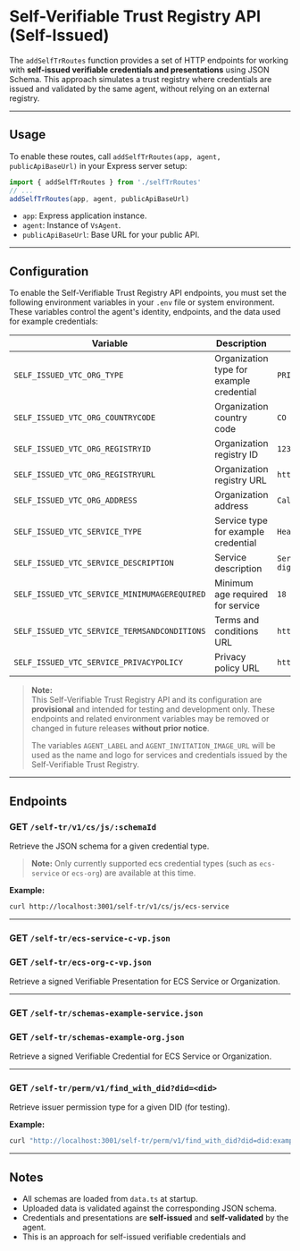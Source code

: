 # Self-Verifiable Trust Registry API (Self-Issued)

The `addSelfTrRoutes` function provides a set of HTTP endpoints for working with **self-issued verifiable credentials and presentations** using JSON Schema. This approach simulates a trust registry where credentials are issued and validated by the same agent, without relying on an external registry.

---

## Usage

To enable these routes, call `addSelfTrRoutes(app, agent, publicApiBaseUrl)` in your Express server setup:

```typescript
import { addSelfTrRoutes } from './selfTrRoutes'
// ...
addSelfTrRoutes(app, agent, publicApiBaseUrl)
```

- `app`: Express application instance.
- `agent`: Instance of `VsAgent`.
- `publicApiBaseUrl`: Base URL for your public API.

---

## Configuration

To enable the Self-Verifiable Trust Registry API endpoints, you must set the following environment variables in your `.env` file or system environment. These variables control the agent's identity, endpoints, and the data used for example credentials:

| Variable                        | Description                                                      | Example Value                                  |
|----------------------------------|------------------------------------------------------------------|------------------------------------------------|
| `SELF_ISSUED_VTC_ORG_TYPE`               | Organization type for example credential                         | `PRIVATE`                                      |
| `SELF_ISSUED_VTC_ORG_COUNTRYCODE`        | Organization country code                                        | `CO`                                           |
| `SELF_ISSUED_VTC_ORG_REGISTRYID`         | Organization registry ID                                         | `1234567890`                                   |
| `SELF_ISSUED_VTC_ORG_REGISTRYURL`        | Organization registry URL                                        | `https://registro-empresas.ejemplo.com`        |
| `SELF_ISSUED_VTC_ORG_ADDRESS`            | Organization address                                             | `Calle Falsa 123, Bogotá, Colombia`            |
| `SELF_ISSUED_VTC_SERVICE_TYPE`           | Service type for example credential                             | `HealthCheckService`                           |
| `SELF_ISSUED_VTC_SERVICE_DESCRIPTION`    | Service description                                              | `Servicio de verificación de salud digital`     |
| `SELF_ISSUED_VTC_SERVICE_MINIMUMAGEREQUIRED` | Minimum age required for service                              | `18`                                           |
| `SELF_ISSUED_VTC_SERVICE_TERMSANDCONDITIONS` | Terms and conditions URL                                     | `https://servicio.ejemplo.com/terminos`        |
| `SELF_ISSUED_VTC_SERVICE_PRIVACYPOLICY`  | Privacy policy URL                                               | `https://servicio.ejemplo.com/privacidad`      |

> **Note:**  
> This Self-Verifiable Trust Registry API and its configuration are **provisional** and intended for testing and development only. These endpoints and related environment variables may be removed or changed in future releases **without prior notice**.
>
> The variables `AGENT_LABEL` and `AGENT_INVITATION_IMAGE_URL` will be used as the name and logo for services and credentials issued by the Self-Verifiable Trust Registry.

---

## Endpoints

### GET `/self-tr/v1/cs/js/:schemaId`

Retrieve the JSON schema for a given credential type.
> **Note:** Only currently supported ecs credential types (such as `ecs-service` or `ecs-org`) are available at this time.

**Example:**
```bash
curl http://localhost:3001/self-tr/v1/cs/js/ecs-service
```

---

### GET `/self-tr/ecs-service-c-vp.json`  
### GET `/self-tr/ecs-org-c-vp.json`

Retrieve a signed Verifiable Presentation for ECS Service or Organization.

---

### GET `/self-tr/schemas-example-service.json`  
### GET `/self-tr/schemas-example-org.json`

Retrieve a signed Verifiable Credential for ECS Service or Organization.

---

### GET `/self-tr/perm/v1/find_with_did?did=<did>`

Retrieve issuer permission type for a given DID (for testing).

**Example:**
```bash
curl "http://localhost:3001/self-tr/perm/v1/find_with_did?did=did:example:123"
```

---

## Notes

- All schemas are loaded from `data.ts` at startup.
- Uploaded data is validated against the corresponding JSON schema.
- Credentials and presentations are **self-issued** and **self-validated** by the agent.
- This is an approach for self-issued verifiable credentials and